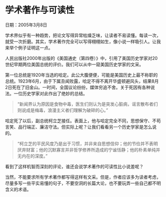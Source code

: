 # 学术著作与可读性

日期：2005年3月8日

学术界似乎有一种趋势，把论文写得异常枯燥乏味，让读者不易读懂。每读一次，就受一次折磨。其实，学术著作完全可以写得栩栩如生，像小说一样吸引人。让我来举个例子证明这一点。

人民出版社2000年出版的《美国通史（第四卷）》中，引用了美国历史学家对20世纪早期两位美国总统的评价。我们可以从中一窥美国历史学家的文采。

第一位总统是1920年当选的哈定。此公大腹便便，可能是美国历史上最不称职的总统。1923年6月，由于下属丑闻败露，哈定不得不离开华盛顿避风头，结果8月2日死在了旧金山。一时间，全国议论纷纷，媒体穷追不舍。关于死因有各种说法。一位历史学家对此作出了绝妙的总结。

> “新闻界认为原因是食物中毒，医生们则认为是突发心脏病，谣言散布者们则说成是梅毒，浪漫主义者们理解为破碎的心。”

哈定死了以后，副总统柯立芝接任。表面上，他与哈定完全不同，思想保守、不苟言笑、品行端正、廉洁守法。但实际上呢？让我们看看另一个历史学家是怎么说的。

> “柯立芝的平民风度乃是出于习惯，并非来自思想信仰；他的节俭并不表明厌弃财富；他的沉默寡言并非哲学修养所造成的宁谧恬静；他的朴素单纯并无内在的深度。”

看到了这样机智而深刻的评论，谁还会说学术著作的可读性比小说差呢？

当然，不能要求所有学术著作都写得这样有文采。但是，作者应该多为读者考虑，尽量多写一些平实易懂的句子，不要空洞的长篇大论，也不要玩弄一些自己都不明含义的术语。
